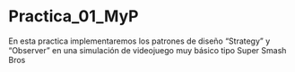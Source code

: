 # Practica_01_MyP

En esta practica implementaremos los patrones de diseño “Strategy” y “Observer” en una simulación de videojuego muy básico tipo Super Smash Bros
